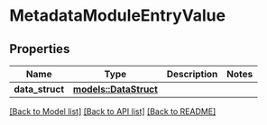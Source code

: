 # MetadataModuleEntryValue

## Properties

Name | Type | Description | Notes
------------ | ------------- | ------------- | -------------
**data_struct** | [**models::DataStruct**](DataStruct.md) |  | 

[[Back to Model list]](../README.md#documentation-for-models) [[Back to API list]](../README.md#documentation-for-api-endpoints) [[Back to README]](../README.md)


